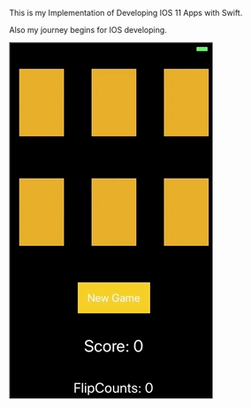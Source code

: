 This is my Implementation of Developing IOS 11 Apps with Swift.

Also my journey begins for IOS developing.

![image](https://github.com/byelaney/Concentration/blob/master/demo.gif?raw=true)
